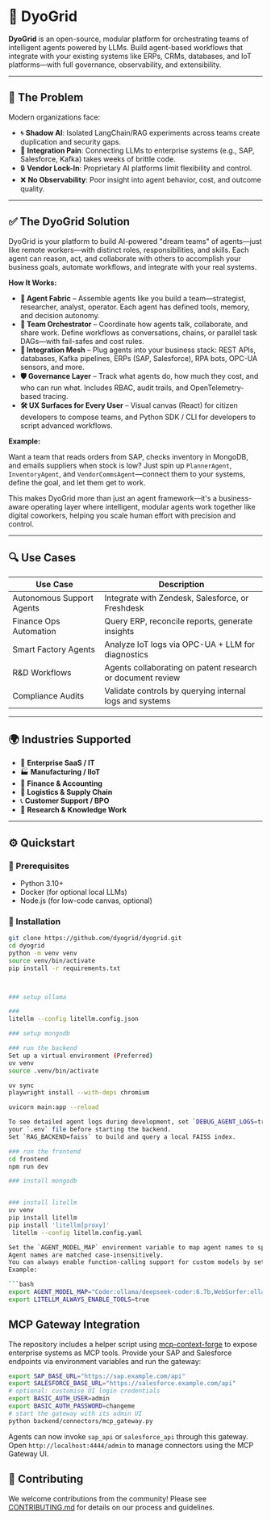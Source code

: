 # 🧠 DyoGrid

**DyoGrid** is an open-source, modular platform for orchestrating teams of intelligent agents powered by LLMs. Build agent-based workflows that integrate with your existing systems like ERPs, CRMs, databases, and IoT platforms—with full governance, observability, and extensibility.

---

## 🚨 The Problem

Modern organizations face:

- 🌀 **Shadow AI**: Isolated LangChain/RAG experiments across teams create duplication and security gaps.
- 🔌 **Integration Pain**: Connecting LLMs to enterprise systems (e.g., SAP, Salesforce, Kafka) takes weeks of brittle code.
- 🔒 **Vendor Lock-In**: Proprietary AI platforms limit flexibility and control.
- ❌ **No Observability**: Poor insight into agent behavior, cost, and outcome quality.

---

## ✅ The DyoGrid Solution

DyoGrid is your platform to build AI-powered "dream teams" of agents—just like remote workers—with distinct roles, responsibilities, and skills. Each agent can reason, act, and collaborate with others to accomplish your business goals, automate workflows, and integrate with your real systems.

**How It Works:**

- **🤖 Agent Fabric** – Assemble agents like you build a team—strategist, researcher, analyst, operator. Each agent has defined tools, memory, and decision autonomy.
- **🔁 Team Orchestrator** – Coordinate how agents talk, collaborate, and share work. Define workflows as conversations, chains, or parallel task DAGs—with fail-safes and cost rules.
- **🔌 Integration Mesh** – Plug agents into your business stack: REST APIs, databases, Kafka pipelines, ERPs (SAP, Salesforce), RPA bots, OPC-UA sensors, and more.
- **🛡️ Governance Layer** – Track what agents do, how much they cost, and who can run what. Includes RBAC, audit trails, and OpenTelemetry-based tracing.
- **🛠️ UX Surfaces for Every User** – Visual canvas (React) for citizen developers to compose teams, and Python SDK / CLI for developers to script advanced workflows.

**Example:**

Want a team that reads orders from SAP, checks inventory in MongoDB, and emails suppliers when stock is low? Just spin up `PlannerAgent`, `InventoryAgent`, and `VendorCommsAgent`—connect them to your systems, define the goal, and let them get to work.

This makes DyoGrid more than just an agent framework—it's a business-aware operating layer where intelligent, modular agents work together like digital coworkers, helping you scale human effort with precision and control.

---

## 🔍 Use Cases

| Use Case                     | Description                                               |
|-----------------------------|-----------------------------------------------------------|
| Autonomous Support Agents   | Integrate with Zendesk, Salesforce, or Freshdesk          |
| Finance Ops Automation      | Query ERP, reconcile reports, generate insights           |
| Smart Factory Agents        | Analyze IoT logs via OPC-UA + LLM for diagnostics         |
| R&D Workflows               | Agents collaborating on patent research or document review|
| Compliance Audits           | Validate controls by querying internal logs and systems   |

---

## 🌍 Industries Supported

- 🏢 **Enterprise SaaS / IT**
- 🏭 **Manufacturing / IIoT**
- 🧾 **Finance & Accounting**
- 🚚 **Logistics & Supply Chain**
- 📞 **Customer Support / BPO**
- 🧠 **Research & Knowledge Work**

---

## ⚙️ Quickstart

### 🔧 Prerequisites

- Python 3.10+
- Docker (for optional local LLMs)
- Node.js (for low-code canvas, optional)

### 🚀 Installation

```bash
git clone https://github.com/dyogrid/dyogrid.git
cd dyogrid
python -m venv venv
source venv/bin/activate
pip install -r requirements.txt



### setup ollama

###
litellm --config litellm.config.json

### setup mongodb

### run the backend
Set up a virtual environment (Preferred)
uv venv
source .venv/bin/activate

uv sync
playwright install --with-deps chromium

uvicorn main:app --reload

To see detailed agent logs during development, set `DEBUG_AGENT_LOGS=true` in
your `.env` file before starting the backend.
Set `RAG_BACKEND=faiss` to build and query a local FAISS index.

### run the frontend
cd frontend
npm run dev

### install mongodb


### install litellm
uv venv
pip install litellm
pip install 'litellm[proxy]'
 litellm --config litellm.config.yaml

Set the `AGENT_MODEL_MAP` environment variable to map agent names to specific models.  
Agent names are matched case-insensitively.
You can always enable function-calling support for custom models by setting `LITELLM_ALWAYS_ENABLE_TOOLS=true`.
Example:

```bash
export AGENT_MODEL_MAP="Coder:ollama/deepseek-coder:6.7b,WebSurfer:ollama/llama3.1"
export LITELLM_ALWAYS_ENABLE_TOOLS=true
```

## MCP Gateway Integration

The repository includes a helper script using
[mcp-context-forge](https://github.com/IBM/mcp-context-forge) to expose
enterprise systems as MCP tools. Provide your SAP and Salesforce endpoints
via environment variables and run the gateway:

```bash
export SAP_BASE_URL="https://sap.example.com/api"
export SALESFORCE_BASE_URL="https://salesforce.example.com/api"
# optional: customise UI login credentials
export BASIC_AUTH_USER=admin
export BASIC_AUTH_PASSWORD=changeme
# start the gateway with its admin UI
python backend/connectors/mcp_gateway.py
```

Agents can now invoke `sap_api` or `salesforce_api` through this gateway. Open
`http://localhost:4444/admin` to manage connectors using the MCP Gateway UI.


## 🤝 Contributing

We welcome contributions from the community! Please see [CONTRIBUTING.md](CONTRIBUTING.md) for details on our process and guidelines.

